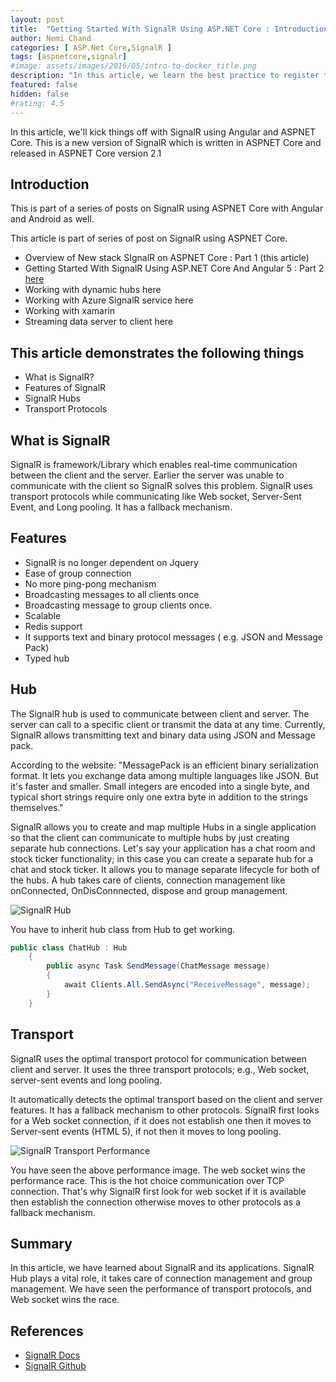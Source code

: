 ```yaml
---
layout: post
title:  "Getting Started With SignalR Using ASP.NET Core : Introduction"
author: Nemi Chand
categories: [ ASP.Net Core,SignalR ]
tags: [aspnetcore,signalr]
#image: assets/images/2016/05/intro-to-docker_title.png
description: "In this article, we learn the best practice to register the generic interface in new ASP.NET Core framework."
featured: false
hidden: false
#rating: 4.5
---
```


In this article, we'll kick things off with SignalR using Angular and ASPNET Core. This is a new version of SignalR which is written in ASPNET Core and released in ASPNET Core version 2.1

## Introduction

This is part of a series of posts on SignalR using ASPNET Core with Angular and Android as well.

This article is part of series of post on SignalR using ASPNET Core.

* Overview of New stack SIgnalR on ASPNET Core : Part 1 (this article)
* Getting Started With SignalR Using ASP.NET Core And Angular 5 : Part 2 [here]({{site.baseUrl}}/getting-started-with-signalr-using-aspnet-core-and-angular/)
* Working with dynamic hubs here
* Working with Azure SignalR service here
* Working with xamarin
* Streaming data server to client here

## This article demonstrates the following things

* What is SignalR?
* Features of SignalR
* SignalR Hubs
* Transport Protocols

## What is SignalR

SignalR is framework/Library which enables real-time communication between the client and the server. Earlier the server was unable to communicate with the client so SignalR solves this problem. SignalR uses transport protocols while communicating like Web socket, Server-Sent Event, and Long pooling. It has a fallback mechanism.

## Features

* SignalR is no longer dependent on Jquery
* Ease of group connection
* No more ping-pong mechanism
* Broadcasting messages to all clients once
* Broadcasting message to group clients once.
* Scalable
* Redis support
* It supports text and binary protocol messages ( e.g. JSON and Message Pack)
* Typed hub

## Hub

The SignalR hub is used to communicate between client and server. The server can call to a specific client or transmit the data at any time. Currently, SignalR allows transmitting text and binary data using JSON and Message pack.

According to the website: "MessagePack is an efficient binary serialization format. It lets you exchange data among multiple languages like JSON. But it's faster and smaller. Small integers are encoded into a single byte, and typical short strings require only one extra byte in addition to the strings themselves."

SignalR allows you to create and map multiple Hubs in a single application so that the client can communicate to multiple hubs by just creating separate hub connections. Let's say your application has a chat room and stock ticker functionality; in this case you can create a separate hub for a chat and stock ticker. It allows you to manage separate lifecycle for both of the hubs. A hub takes care of clients, connection management like onConnected, OnDisConnnected, dispose and group management.

![SignalR Hub]({{site.baseUrl}}/assets/images/2018/06/signalR_hub.png)

You have to inherit hub class from Hub to get working.

```csharp
public class ChatHub : Hub  
    {  
        public async Task SendMessage(ChatMessage message)  
        {  
            await Clients.All.SendAsync("ReceiveMessage", message);  
        }  
    }
```

## Transport

SignalR uses the optimal transport protocol for communication between client and server. It uses the three transport protocols; e.g., Web socket, server-sent events and long pooling.

It automatically detects the optimal transport based on the client and server features. It has a fallback mechanism to other protocols. SignalR first looks for a Web socket connection, if it does not establish one then it moves to Server-sent events (HTML 5), if not then it moves to long pooling.

![SignalR Transport Performance]({{site.baseUrl}}/assets/images/2018/06/signalR_Transport_performance.png)

You have seen the above performance image. The web socket wins the performance race. This is the hot choice communication over TCP connection. That's why SignalR first look for web socket if it is available then establish the connection otherwise moves to other protocols as a fallback mechanism.

## Summary

In this article, we have learned about SignalR and its applications. SignalR Hub plays a vital role, it takes care of connection management and group management. We have seen the performance of transport protocols, and Web socket wins the race.

## References

* [SignalR Docs](https://docs.microsoft.com/en-us/aspnet/core/signalr)
* [SignalR Github](https://github.com/aspnet/AspNetCore/tree/master/src/SignalR)
